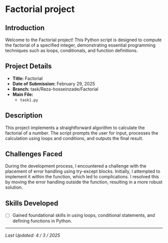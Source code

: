 # Factorial project

## Introduction
Welcome to the Factorial project! This Python script is designed to compute the factorial of a specified integer, demonstrating essential programming techniques such as loops, conditionals, and function definitions.

## Project Details

- **Title:** Factorial
- **Date of Submission:** February 29, 2025
- **Branch:** task/Reza-hosseinzade/Factorial
- **Main File:** 
  - `task1.py`

## Description
This project implements a straightforward algorithm to calculate the factorial of a number. The script prompts the user for input, processes the calculation using loops and conditions, and outputs the final result.

## Challenges Faced
During the development process, I encountered a challenge with the placement of error handling using try-except blocks. Initially, I attempted to implement it within the function, which led to complications. I resolved this by moving the error handling outside the function, resulting in a more robust solution.

## Skills Developed
- [ ] Gained foundational skills in using loops, conditional statements, and defining functions in Python.

---

*Last Updated: 4 / 3 / 2025*